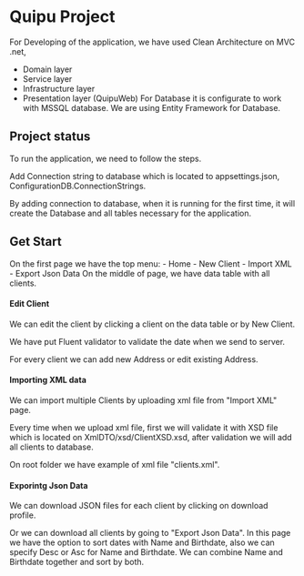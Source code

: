# Quipu Project

For Developing of the application, we have used Clean Architecture on MVC .net,
 - Domain layer
 - Service layer
 - Infrastructure layer
 - Presentation layer (QuipuWeb)
For Database it is configurate to work with MSSQL database.
We are using Entity Framework for Database.


## Project status 

To run the application, we need to follow the steps. 

Add Connection string to database which is located to appsettings.json, ConfigurationDB.ConnectionStrings. 

By adding connection to database, when it is running for the first time, it will create the Database and all tables necessary for the application. 

## Get Start

On the first page we have the top menu:
    - Home
    - New Client
    - Import XML
    - Export Json Data
On the middle of page, we have data table with all clients. 

#### Edit Client

We can edit the client by clicking a client on the data table or by New Client. 

We have put Fluent validator to validate the date when we send to server. 

For every client we can add new Address or edit existing Address. 

#### Importing XML data

We can import multiple Clients by uploading xml file from "Import XML" page.

Every time when we upload xml file, first we will validate it with XSD file which is located on XmlDTO/xsd/ClientXSD.xsd, after validation we will add all clients to database.

On root folder we have example of xml file "clients.xml".

#### Exporintg Json Data

We can download JSON files for each client by clicking on download profile. 

Or we can download all clients by going to "Export Json Data". In this page we have the option to sort dates with Name and Birthdate, also we can specify Desc or Asc for Name and Birthdate. 
We can combine Name and Birthdate together and sort by both. 

